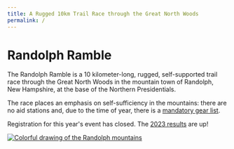 ```yaml
---
title: A Rugged 10km Trail Race through the Great North Woods
permalink: /
---
```


# Randolph Ramble

The Randolph Ramble is a 10 kilometer-long, rugged, self-supported trail race through the Great North Woods in the mountain town of Randolph, New Hampshire, at the base of the Northern Presidentials.

The race places an emphasis on self-sufficiency in the mountains: there are no aid stations and, due to the time of year, there is a [mandatory gear list](/important-info/).

Registration for this year's event has closed. The [2023 results](/results/) are up!

[![Colorful drawing of the Randolph mountains](/images/header-image-news.png)](https://www.facebook.com/randolphramblerace/)
